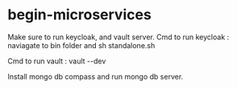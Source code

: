 # begin-microservices
Make sure to run keycloak, and vault server.
Cmd to run keycloak : naviagate to bin folder and sh standalone.sh

Cmd to run vault : vault --dev

Install mongo db compass and run mongo db server.
